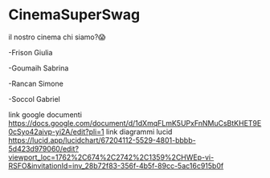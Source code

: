 # CinemaSuperSwag
il nostro cinema
chi siamo?😱


-Frison Giulia


-Goumaih Sabrina


-Rancan Simone


-Soccol Gabriel

link google documenti
https://docs.google.com/document/d/1dXmqFLmK5UPxFnNMuCsBtKHET9E0cSyo42aivp-yi2A/edit?pli=1
link diagrammi lucid
https://lucid.app/lucidchart/67204112-5529-4801-bbbb-5d423d979060/edit?viewport_loc=1762%2C674%2C2742%2C1359%2CHWEp-vi-RSFO&invitationId=inv_28b72f83-356f-4b5f-89cc-5ac16c915b0f
